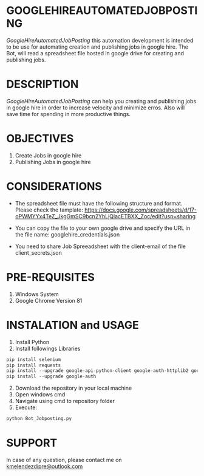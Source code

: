 # **GOOGLEHIREAUTOMATEDJOBPOSTING**

*GoogleHireAutomatedJobPosting* this automation development is intended to be use for automating creation and publishing jobs in google hire. The Bot, will read a spreadsheet file hosted in google drive for creating and publishing jobs.

# DESCRIPTION

*GoogleHireAutomatedJobPosting* can help you creating and publishing jobs in google hire in order to increase velocity and minimize erros. Also will save time for spending in more productive things.

# **OBJECTIVES**

1. Create Jobs in google hire
2. Publishing Jobs in google hire

# **CONSIDERATIONS**
* The spreadsheet file must have the following structure and format. Please check the tamplate: https://docs.google.com/spreadsheets/d/17-oPWMYYx4TeZ_JkgGmSC9bcn2YhLjQlacETBXX_Zoc/edit?usp=sharing

* You can copy the file to your own google drive and specify the URL in the file name: googlehire_credentials.json

* You need to share Job Spreeadsheet with the client-email of the file client_secrets.json 


# **PRE-REQUISITES**
1. Windows System
2. Google Chrome Version 81

# **INSTALATION and USAGE**

1. Install Python
2. Install followings Libraries
```python
pip install selenium
pip install requests
pip install --upgrade google-api-python-client google-auth-httplib2 google-auth-oauthlib
pip install --upgrade google-auth
```
2. Download the repository in your local machine
3. Open windows cmd
4. Navigate using cmd to repository folder
5. Execute:
```bash
python Bot_Jobposting.py
```

# SUPPORT

In case of any question, please contact me on kmelendezdipre@outlook.com